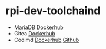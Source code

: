 # rpi-dev-toolchaind

- MariaDB [Dockerhub](https://hub.docker.com/r/linuxserver/mariadb)
- Gitea [Dockerhub](https://hub.docker.com/r/patrickthedev/gitea-rpi)
- Codimd [Dockerhub](https://hub.docker.com/r/linuxserver/codimd) [Github](https://github.com/codimd/server)

